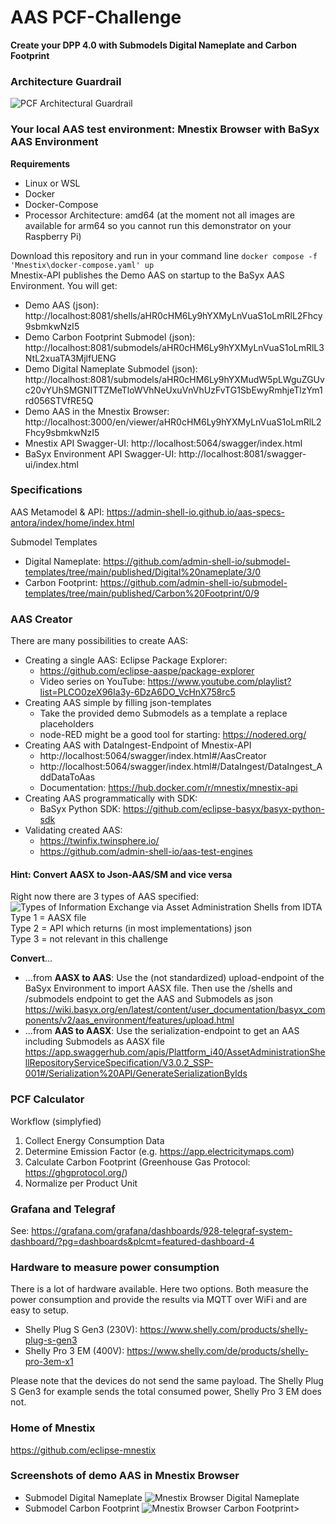 # AAS PCF-Challenge
**Create your DPP 4.0 with Submodels Digital Nameplate and Carbon Footprint**

### Architecture Guardrail
![PCF Architectural Guardrail](images/Architecture_Guardrail.png)

### Your local AAS test environment: Mnestix Browser with BaSyx AAS Environment
**Requirements**
- Linux or WSL
- Docker
- Docker-Compose
- Processor Architecture: amd64 (at the moment not all images are available for arm64 so you cannot run this demonstrator on your Raspberry Pi)

Download this repository and run in your command line ```docker compose -f 'Mnestix\docker-compose.yaml' up```\
Mnestix-API  publishes the Demo AAS on startup to the BaSyx AAS Environment.
You will get:
- Demo AAS (json): http://localhost:8081/shells/aHR0cHM6Ly9hYXMyLnVuaS1oLmRlL2Fhcy9sbmkwNzI5
- Demo Carbon Footprint Submodel (json): http://localhost:8081/submodels/aHR0cHM6Ly9hYXMyLnVuaS1oLmRlL3NtL2xuaTA3MjlfUENG
- Demo Digital Nameplate Submodel (json): http://localhost:8081/submodels/aHR0cHM6Ly9hYXMudW5pLWguZGUvc20vYUhSMGNITTZMeTloWVhNeUxuVnVhUzFvTG1SbEwyRmhjeTlzYm1rd056STVfRE5Q
- Demo AAS in the Mnestix Browser: http://localhost:3000/en/viewer/aHR0cHM6Ly9hYXMyLnVuaS1oLmRlL2Fhcy9sbmkwNzI5
- Mnestix API Swagger-UI: http://localhost:5064/swagger/index.html
- BaSyx Environment API Swagger-UI: http://localhost:8081/swagger-ui/index.html

### Specifications
AAS Metamodel & API: https://admin-shell-io.github.io/aas-specs-antora/index/home/index.html

Submodel Templates 
- Digital Nameplate: https://github.com/admin-shell-io/submodel-templates/tree/main/published/Digital%20nameplate/3/0
- Carbon Footprint: https://github.com/admin-shell-io/submodel-templates/tree/main/published/Carbon%20Footprint/0/9

### AAS Creator
There are many possibilities to create AAS:
- Creating a single AAS: Eclipse Package Explorer: 
    - https://github.com/eclipse-aaspe/package-explorer
    - Video series on YouTube: https://www.youtube.com/playlist?list=PLCO0zeX96Ia3y-6DzA6DO_VcHnX758rc5    
- Creating AAS simple by filling json-templates
    - Take the provided demo Submodels as a template a replace placeholders 
    - node-RED might be a good tool for starting: https://nodered.org/
- Creating AAS with DataIngest-Endpoint of Mnestix-API
    - http://localhost:5064/swagger/index.html#/AasCreator
    - http://localhost:5064/swagger/index.html#/DataIngest/DataIngest_AddDataToAas
    - Documentation: https://hub.docker.com/r/mnestix/mnestix-api
- Creating AAS programmatically with SDK:
    - BaSyx Python SDK: https://github.com/eclipse-basyx/basyx-python-sdk 
- Validating created AAS:
    - https://twinfix.twinsphere.io/ 
    - https://github.com/admin-shell-io/aas-test-engines

#### Hint: Convert AASX to Json-AAS/SM and vice versa
Right now there are 3 types of AAS specified: \
![Types of Information Exchange via Asset Administration Shells from IDTA](https://admin-shell-io.github.io/aas-specs-antora/IDTA-01001/v3.1/_images/3-aas-info-exchange-types.jpeg) \
Type 1 = AASX file \
Type 2 = API which returns (in most implementations) json \
Type 3 = not relevant in this challenge

**Convert**...
- ...from **AASX to AAS**: Use the (not standardized) upload-endpoint of the BaSyx Environment to import AASX file. Then use the /shells and /submodels endpoint to get the AAS and Submodels as json \
https://wiki.basyx.org/en/latest/content/user_documentation/basyx_components/v2/aas_environment/features/upload.html
- ...from **AAS to AASX**: Use the serialization-endpoint to get an AAS including Submodels as AASX file \
https://app.swaggerhub.com/apis/Plattform_i40/AssetAdministrationShellRepositoryServiceSpecification/V3.0.2_SSP-001#/Serialization%20API/GenerateSerializationByIds

### PCF Calculator
Workflow (simplyfied)
1. Collect Energy Consumption Data
2. Determine Emission Factor (e.g. https://app.electricitymaps.com)
3. Calculate Carbon Footprint (Greenhouse Gas Protocol: https://ghgprotocol.org/)
4. Normalize per Product Unit


### Grafana and Telegraf
See: https://grafana.com/grafana/dashboards/928-telegraf-system-dashboard/?pg=dashboards&plcmt=featured-dashboard-4

### Hardware to measure power consumption
There is a lot of hardware available. 
Here two options. Both measure the power consumption and provide the results via MQTT over WiFi and are easy to setup. 
- Shelly Plug S Gen3 (230V): https://www.shelly.com/products/shelly-plug-s-gen3
- Shelly Pro 3 EM (400V): https://www.shelly.com/de/products/shelly-pro-3em-x1

Please note that the devices do not send the same payload. 
The Shelly Plug S Gen3 for example sends the total consumed power, Shelly Pro 3 EM does not.

### Home of Mnestix
https://github.com/eclipse-mnestix

### Screenshots of demo AAS in Mnestix Browser
- Submodel Digital Nameplate
![Mnestix Browser Digital Nameplate](images/Mnestix-Browser_DigitalNameplate.png)
- Submodel Carbon Footprint
![Mnestix Browser Carbon Footprint](images/Mnestix-Browser_CarbonFootprint.png)>